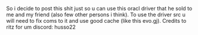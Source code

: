 So i decide to post this shit just so u can use this oracl driver that he sold to me and my friend (also few other persons i think). 
To use the driver src u will need to fix coms to it and use good cache (like this evo.gj). 
Credits to ritz for um
discord: husso22
